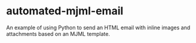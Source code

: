 # automated-mjml-email
An example of using Python to send an HTML email with inline images and attachments based on an MJML template. 
